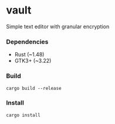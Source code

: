 # vault
Simple text editor with granular encryption

### Dependencies

- Rust (~1.48)
- GTK3+ (~3.22)

### Build

```
cargo build --release
```


### Install

```
cargo install
```

